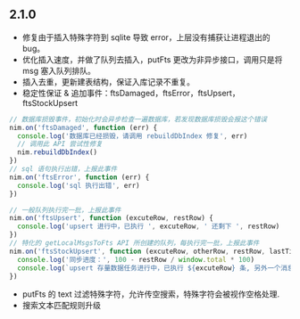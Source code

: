 ## 2.1.0

* 修复由于插入特殊字符到 sqlite 导致 error，上层没有捕获让进程退出的 bug。
* 优化插入速度，并做了队列去插入，putFts 更改为非异步接口，调用只是将 msg 塞入队列排队。
* 插入去重，更新建表结构，保证入库记录不重复。
* 稳定性保证 & 追加事件：ftsDamaged，ftsError，ftsUpsert，ftsStockUpsert

```js
// 数据库损毁事件，初始化时会异步检查一遍数据库，若发现数据库损毁会报这个错误
nim.on('ftsDamaged', function (err) {
  console.log('数据库已经损毁，请调用 rebuildDbIndex 修复', err)
  // 调用此 API 尝试性修复
  nim.rebuildDbIndex()
})
// sql 语句执行出错，上报此事件
nim.on('ftsError', function (err) {
  console.log('sql 执行出错', err)
})

// 一般队列执行完一批，上报此事件
nim.on('ftsUpsert', function (excuteRow, restRow) {
  console.log('upsert 进行中，已执行 ', excuteRow, ' 还剩下 ', restRow)
})
// 特化的 getLocalMsgsToFts API 所创建的队列，每执行完一批，上报此事件
nim.on('ftsStockUpsert', function (excuteRow, otherRow, restRow, lastTime) {
  console.log('同步进度：', 100 - restRow / window.total * 100)
  console.log(`upsert 存量数据任务进行中，已执行 ${excuteRow} 条, 另外一个消息队列目前拥有 ${otherRow} 条, 存量数据队列还剩下 ${restRow} 条, 上一条同步的时间是 ${lastTime} `)
})
```

* putFts 的 text 过滤特殊字符，允许传空搜索，特殊字符会被视作空格处理.
* 搜索文本匹配规则升级